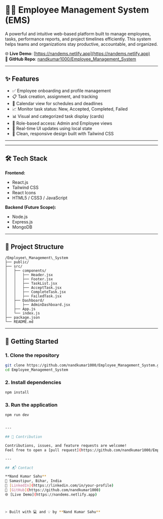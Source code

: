 

# 🧑‍💼 Employee Management System (EMS)

A powerful and intuitive web-based platform built to manage employees, tasks, performance reports, and project timelines efficiently. This system helps teams and organizations stay productive, accountable, and organized.

🌐 **Live Demo**: [https://nandems.netlify.app](https://nandems.netlify.app)  
📌 **GitHub Repo**: [nandkumar1000/Employee_Management_System](https://github.com/nandkumar1000/Employee_Management_System)

---

## ✨ Features

- ✅ Employee onboarding and profile management  
- 📋 Task creation, assignment, and tracking  
- 📆 Calendar view for schedules and deadlines  
- 📈 Monitor task status: New, Accepted, Completed, Failed  
- 📊 Visual and categorized task display (cards)  
- 👤 Role-based access: Admin and Employee views  
- 💬 Real-time UI updates using local state  
- 🌙 Clean, responsive design built with Tailwind CSS

---


---

## 🛠️ Tech Stack

**Frontend:**
- React.js
- Tailwind CSS
- React Icons
- HTML5 / CSS3 / JavaScript

**Backend (Future Scope):**
- Node.js
- Express.js
- MongoDB

---

## 📂 Project Structure

```
/Employee\_Management\_System
├── public/
├── src/
│   ├── components/
│   │   ├── Header.jsx
│   │   ├── Footer.jsx
│   │   ├── TaskList.jsx
│   │   ├── AcceptTask.jsx
│   │   ├── CompleteTask.jsx
│   │   ├── FailedTask.jsx
│   ├── Dashboard/
│   │   ├── AdminDashboard.jsx
│   ├── App.js
│   └── index.js
├── package.json
└── README.md

````

---

## 🚀 Getting Started

### 1. Clone the repository
```bash
git clone https://github.com/nandkumar1000/Employee_Management_System.git
cd Employee_Management_System
````

### 2. Install dependencies

```bash
npm install
```

### 3. Run the application

```bash
npm run dev


---

## 🤝 Contribution

Contributions, issues, and feature requests are welcome!
Feel free to open a [pull request](https://github.com/nandkumar1000/Employee_Management_System/pulls) or submit an [issue](https://github.com/nandkumar1000/Employee_Management_System/issues).

---

## 📬 Contact

**Nand Kumar Sahu**
📍 Samastipur, Bihar, India
🔗 [LinkedIn](https://linkedin.com/in/your-profile)
🐙 [GitHub](https://github.com/nandkumar1000)
🌐 [Live Demo](https://nandems.netlify.app)



> Built with 💻 and 💡 by **Nand Kumar Sahu**

